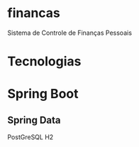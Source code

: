 # financas
Sistema de Controle de Finanças Pessoais

# Tecnologias
<h1>Spring Boot</h1>
<h2>Spring Data</h2>
PostGreSQL
H2
